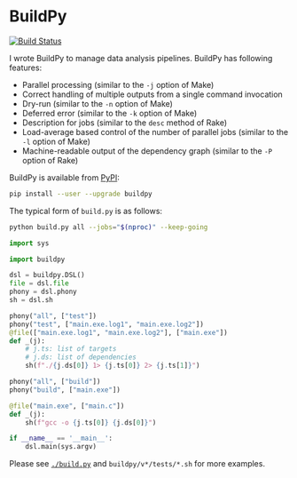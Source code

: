 # BuildPy

[![Build Status](https://travis-ci.org/kshramt/buildpy.svg?branch=master)](https://travis-ci.org/kshramt/buildpy)

I wrote BuildPy to manage data analysis pipelines.
BuildPy has following features:

- Parallel processing (similar to the `-j` option of Make)
- Correct handling of multiple outputs from a single command invocation
- Dry-run (similar to the `-n` option of Make)
- Deferred error (similar to the `-k` option of Make)
- Description for jobs (similar to the `desc` method of Rake)
- Load-average based control of the number of parallel jobs (similar to the `-l` option of Make)
- Machine-readable output of the dependency graph (similar to the `-P` option of Rake)

BuildPy is available from [PyPI](https://pypi.python.org/pypi/buildpy):

```bash
pip install --user --upgrade buildpy
```

The typical form of `build.py` is as follows:

```bash
python build.py all --jobs="$(nproc)" --keep-going
```

```py
import sys

import buildpy

dsl = buildpy.DSL()
file = dsl.file
phony = dsl.phony
sh = dsl.sh

phony("all", ["test"])
phony("test", ["main.exe.log1", "main.exe.log2"])
@file(["main.exe.log1", "main.exe.log2"], ["main.exe"])
def _(j):
    # j.ts: list of targets
    # j.ds: list of dependencies
    sh(f"./{j.ds[0]} 1> {j.ts[0]} 2> {j.ts[1]}")

phony("all", ["build"])
phony("build", ["main.exe"])

@file("main.exe", ["main.c"])
def _(j):
    sh(f"gcc -o {j.ts[0]} {j.ds[0]}")

if __name__ == '__main__':
    dsl.main(sys.argv)
```

Please see [`./build.py`](./build.py) and `buildpy/v*/tests/*.sh` for more examples.
